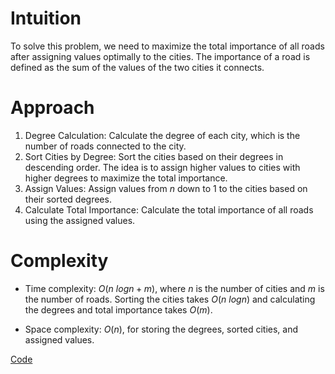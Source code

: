 # Intuition
To solve this problem, we need to maximize the total importance of all roads after assigning values optimally to the cities. The importance of a road is defined as the sum of the values of the two cities it connects.

# Approach
1. Degree Calculation: Calculate the degree of each city, which is the number of roads connected to the city.
2. Sort Cities by Degree: Sort the cities based on their degrees in descending order. The idea is to assign higher values to cities with higher degrees to maximize the total importance.
3. Assign Values: Assign values from $n$ down to 1 to the cities based on their sorted degrees.
4. Calculate Total Importance: Calculate the total importance of all roads using the assigned values.

# Complexity
- Time complexity:
$O(n~logn+m)$, where $n$ is the number of cities and $m$ is the number of roads. Sorting the cities takes $O(n~logn)$ and calculating the degrees and total importance takes $O(m)$.

- Space complexity:
$O(n)$, for storing the degrees, sorted cities, and assigned values.

[Code](./2285-Maximum-Total-Importance-of-Roads.ts)